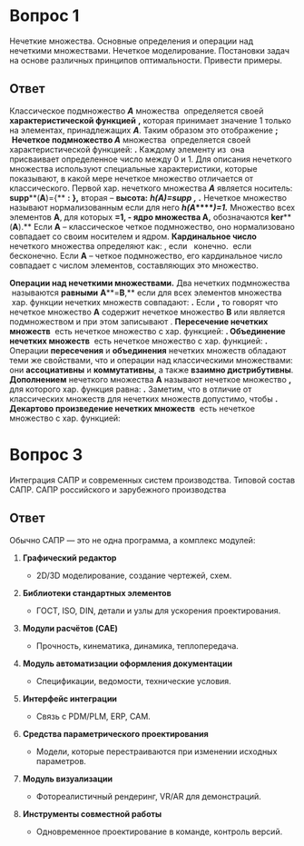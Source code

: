 # Вопрос 1
Нечеткие множества. Основные определения и операции над нечеткими множествами. Нечеткое моделирование. Постановки задач на основе различных принципов оптимальности. Привести примеры.

## Ответ 

Классическое подмножество **_А_** множества  определяется своей **характеристической функцией** **,** которая принимает значение 1 только на элементах, принадлежащих **_А_**. Таким образом это отображение **;**  **Нечеткое подмножество _А_** множества  определяется своей характеристической функцией: **.** Каждому элементу из  она присваивает определенное число между 0 и 1. Для описания нечеткого множества используют специальные характеристики, которые показывают, в какой мере нечеткое множество отличается от классического. Первой хар. нечеткого множества **_А_** является носитель: **supp****(****A****)={** **:** **},** вторая – **высота:** **_h_****_(_****_A_****_)=_****_supp_** **_,_** **_._** Нечеткое множество называют нормализованным если для него **_h_****_(_****_A_****_)=1._** Множество всех элементов **А**, для которых **=1, - ядро множества А,** обозначаются **ker****(****A****).** Если **А** – классическое четкое подмножество, оно нормализовано совпадает со своим носителем и ядром. **Кардинальное число** нечеткого множества определяют как: , если   конечно.  если   бесконечно. Если **А** – четкое подмножество, его кардинальное число совпадает с числом элементов, составляющих это множество.

**Операции над нечеткими множествами.** Два нечетких подмножества  называются **равными** **A****=****B****,** если для всех элементов множества  хар. функции нечетких множеств совпадают: **.** Если **,** то говорят что нечеткое множество **А** содержит нечеткое множество **В** или является подмножеством и при этом записывают . **Пересечение нечетких множеств**  есть нечеткое множество с хар. функцией: **. Объединение нечетких множеств**  есть нечеткое множество с хар. функцией: **.** Операции **пересечения** и **объединения** нечетких множеств обладают теми же свойствами, что и операции над классическими множествами: они **ассоциативны** и **коммутативны**, а также **взаимно дистрибутивны**. **Дополнением** нечеткого множества **А** называют нечеткое множество **,** для которого хар. функция равна: **.** Заметим, что в отличие от классических множеств для нечетких множеств допустимо, чтобы **. Декартово произведение нечетких множеств**  есть нечеткое множество с хар. функцией:


# Вопрос 3
Интеграция САПР и современных систем производства. Типовой состав САПР. САПР российского и зарубежного производства

## Ответ 

Обычно САПР — это не одна программа, а комплекс модулей:

1. **Графический редактор**
    
    - 2D/3D моделирование, создание чертежей, схем.
        
2. **Библиотеки стандартных элементов**
    
    - ГОСТ, ISO, DIN, детали и узлы для ускорения проектирования.
        
3. **Модули расчётов (CAE)**
    
    - Прочность, кинематика, динамика, теплопередача.
        
4. **Модуль автоматизации оформления документации**
    
    - Спецификации, ведомости, технические условия.
        
5. **Интерфейс интеграции**
    
    - Связь с PDM/PLM, ERP, CAM.
        
6. **Средства параметрического проектирования**
    
    - Модели, которые перестраиваются при изменении исходных параметров.
        
7. **Модуль визуализации**
    
    - Фотореалистичный рендеринг, VR/AR для демонстраций.
        
8. **Инструменты совместной работы**
    
    - Одновременное проектирование в команде, контроль версий.